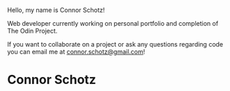 Hello, my name is Connor Schotz!

Web developer currently working on personal portfolio and completion of The Odin Project.

If you want to collaborate on a project or ask any questions regarding code you can email me at connor.schotz@gmail.com!

<!---
Packstone01/Packstone01 is a ✨ special ✨ repository because its `README.md` (this file) appears on your GitHub profile.
You can click the Preview link to take a look at your changes.
--->

<h1>Connor Schotz</h1>
